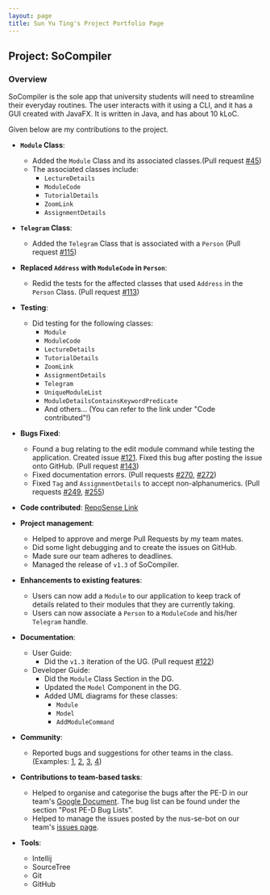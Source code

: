 ```yaml
---
layout: page
title: Sun Yu Ting's Project Portfolio Page
---
```


## Project: SoCompiler

### Overview

SoCompiler is the sole app that university students will need to streamline their everyday routines.
The user interacts with it using a CLI, and it has a GUI created with JavaFX.
It is written in Java, and has about 10 kLoC.

Given below are my contributions to the project.

* **`Module` Class**:
  * Added the `Module` Class and its associated classes.(Pull request [#45](https://github.com/AY2223S1-CS2103T-W12-1/tp/pull/45))
  * The associated classes include:
    * `LectureDetails`
    * `ModuleCode`
    * `TutorialDetails`
    * `ZoomLink`
    * `AssignmentDetails`

* **`Telegram` Class**:
  * Added the `Telegram` Class that is associated with a `Person` (Pull request [#115](https://github.com/AY2223S1-CS2103T-W12-1/tp/pull/115))

* **Replaced `Address` with `ModuleCode` in `Person`**:
  * Redid the tests for the affected classes that used `Address` in the `Person` Class. (Pull request [#113](https://github.com/AY2223S1-CS2103T-W12-1/tp/pull/113))

* **Testing**:
  * Did testing for the following classes:
    * `Module`
    * `ModuleCode`
    * `LectureDetails`
    * `TutorialDetails`
    * `ZoomLink`
    * `AssignmentDetails`
    * `Telegram`
    * `UniqueModuleList`
    * `ModuleDetailsContainsKeywordPredicate`
    * And others... (You can refer to the link under "Code contributed"!)

* **Bugs Fixed**:
  * Found a bug relating to the edit module command while testing the application. Created issue [#121](https://github.com/AY2223S1-CS2103T-W12-1/tp/issues/121).
  Fixed this bug after posting the issue onto GitHub. (Pull request [#143](https://github.com/AY2223S1-CS2103T-W12-1/tp/pull/143))
  * Fixed documentation errors. (Pull requests [#270](https://github.com/AY2223S1-CS2103T-W12-1/tp/pull/270), 
  [#272](https://github.com/AY2223S1-CS2103T-W12-1/tp/pull/272))
  * Fixed `Tag` and `AssignmentDetails` to accept non-alphanumerics. (Pull requests [#249](https://github.com/AY2223S1-CS2103T-W12-1/tp/pull/249), 
  [#255](https://github.com/AY2223S1-CS2103T-W12-1/tp/pull/255))

* **Code contributed**:
  [RepoSense Link](https://nus-cs2103-ay2223s1.github.io/tp-dashboard/?search=effixion&breakdown=true)

* **Project management**:
  * Helped to approve and merge Pull Requests by my team mates.
  * Did some light debugging and to create the issues on GitHub.
  * Made sure our team adheres to deadlines.
  * Managed the release of `v1.3` of SoCompiler.

* **Enhancements to existing features**:
  * Users can now add a `Module` to our application to keep track of details related to their modules that they are currently taking.
  * Users can now associate a `Person` to a `ModuleCode` and his/her `Telegram` handle.

* **Documentation**:
    * User Guide:
      * Did the `v1.3` iteration of the UG. (Pull request [#122](https://github.com/AY2223S1-CS2103T-W12-1/tp/pull/122))
    * Developer Guide:
        * Did the `Module` Class Section in the DG.
        * Updated the `Model` Component in the DG.
        * Added UML diagrams for these classes:
          * `Module`
          * `Model`
          * `AddModuleCommand`

* **Community**:
  * Reported bugs and suggestions for other teams in the class. (Examples: [1](https://github.com/AY2223S1-CS2103T-T10-1/tp/issues/147), 
  [2](https://github.com/AY2223S1-CS2103T-T10-1/tp/issues/144), [3](https://github.com/AY2223S1-CS2103T-T10-1/tp/issues/130),
  [4](https://github.com/AY2223S1-CS2103T-T10-1/tp/issues/134))

* **Contributions to team-based tasks**:
  * Helped to organise and categorise the bugs after the PE-D in our team's [Google Document](https://docs.google.com/document/d/1OFhvvTXxh97xsj_ng3f3Gmx66HFJV9Pazy5_gCdhT4o/edit?usp=sharing).
  The bug list can be found under the section "Post PE-D Bug Lists".
  * Helped to manage the issues posted by the nus-se-bot on our team's [issues page](https://github.com/AY2223S1-CS2103T-W12-1/tp/issues).

* **Tools**:
  * Intellij
  * SourceTree
  * Git
  * GitHub

